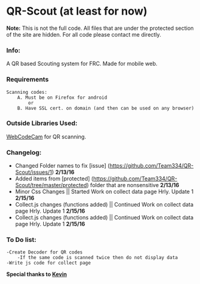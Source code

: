 # QR-Scout (at least for now)

**Note:**
This is not the full code. All files that are under the protected section of the site are hidden. For all code please contact me directly.

### Info:
A QR based Scouting system for FRC. Made for mobile web.

### Requirements
	Scanning codes: 
		A. Must be on Firefox for android
			or
		B. Have SSL cert. on domain (and then can be used on any browser)



### Outside Libraries Used:
[WebCodeCam](https://github.com/andrastoth/WebCodeCam) for QR scanning.

### Changelog:
- Changed Folder names to fix [issue] (https://github.com/Team334/QR-Scout/issues/1) **2/13/16**
- Added items from [protected] (https://github.com/Team334/QR-Scout/tree/master/protected) folder that are nonsensitive **2/13/16** 
- Minor Css Changes || Started Work on collect data page Hrly. Update 1 **2/15/16**
- Collect.js changes (functions added) || Continued Work on collect data page Hrly. Update 1 **2/15/16**
- Collect.js changes (functions added) || Continued Work on collect data page Hrly. Update 1 **2/15/16**

### To Do list:
	-Create Decoder for QR codes
		-If the same code is scanned twice then do not display data 
	-Write js code for collect page

**Special thanks to [Kevin](https://github.com/furryfaust)**